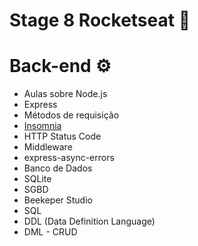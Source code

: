 # Stage 8 Rocketseat 🚀

# Back-end ⚙️

- Aulas sobre Node.js
- Express
- Métodos de requisição
- [Insomnia](https://insomnia.rest/)
- HTTP Status Code
- Middleware
- express-async-errors
- Banco de Dados
- SQLite
- SGBD
- Beekeper Studio
- SQL
- DDL (Data Definition Language)
- DML - CRUD